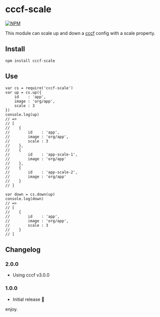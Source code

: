 # cccf-scale

[![NPM](https://nodei.co/npm/cccf-scale.png?downloads=true&downloadRank=true&stars=true)](https://nodei.co/npm/cccf-scale/)

This module can scale up and down a [cccf](https://github.com/asbjornenge/cccf) config with a scale property.

## Install

    npm install cccf-scale

## Use

    var cs = require('cccf-scale')
    var up = cs.up({
        id    : 'app',
        image : 'org/app',
        scale : 3
    })
    console.log(up)
    // =>
    // [
    //    {
    //        id    : 'app',
    //        image : 'org/app',
    //        scale : 3
    //    },
    //    {
    //        id    : 'app-scale-1',
    //        image : 'org/app'
    //    },
    //    {
    //        id    : 'app-scale-2',
    //        image : 'org/app'
    //    }
    // ]

    var down = cs.down(up)
    console.log(down)
    // =>
    // [
    //    {
    //        id    : 'app',
    //        image : 'org/app',
    //        scale : 3
    //    }
    // ]

## Changelog

### 2.0.0

* Using cccf v3.0.0

### 1.0.0

* Initial release :tada:

enjoy.
